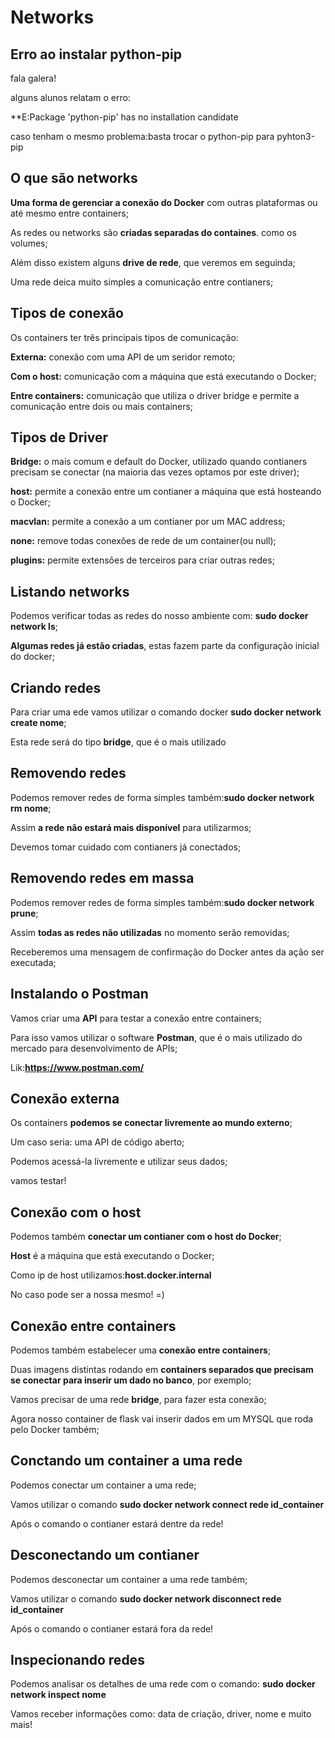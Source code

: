 # Networks

## Erro ao instalar python-pip

fala galera!

alguns alunos relatam o erro:

**E:Package 'python-pip' has no installation candidate

caso tenham o mesmo problema:basta trocar o python-pip para pyhton3-pip

## O que são networks

**Uma forma de gerenciar a conexão do Docker** com outras plataformas ou até mesmo entre containers;

As redes ou networks são **criadas separadas do containes**. como os volumes;

Além disso existem alguns **drive de rede**, que veremos em seguinda;

Uma rede deica muito simples a comunicação entre contianers;

## Tipos de conexão

Os containers ter três principais tipos de comunicação:

**Externa:** conexão com uma API de um seridor remoto;

**Com o host:** comunicação com a máquina que está executando o Docker;

**Entre containers:** comunicação que utiliza o driver bridge e permite a comunicação entre dois ou mais containers;

## Tipos de Driver

**Bridge:** o mais comum e default do Docker, utilizado quando contianers precisam se conectar (na maioria das vezes optamos por este driver);

**host:** permite a conexão entre um contianer a máquina que está hosteando o Docker;

**macvlan:** permite a conexão a um contianer por um MAC address;

**none:** remove todas conexões de rede de um container(ou null);

**plugins:** permite extensões de terceiros para criar outras redes;

## Listando networks

Podemos verificar todas as redes do nosso ambiente com: **sudo docker network ls**;

**Algumas redes já estão criadas**, estas fazem parte da configuração inicial do docker;

## Criando redes

Para criar uma ede vamos utilizar o comando docker **sudo docker network create nome**;

Esta rede será do tipo **bridge**, que é o mais utilizado

## Removendo redes

Podemos remover redes de forma simples também:**sudo docker network rm nome**;

Assim **a rede não estará mais disponível** para utilizarmos;

Devemos tomar cuidado com contianers já conectados;

## Removendo redes em massa

Podemos remover redes de forma simples também:**sudo docker network prune**;

Assim **todas as redes não utilizadas** no momento serão removidas;

Receberemos uma mensagem de confirmação do Docker antes da ação ser executada;

## Instalando o Postman

Vamos criar uma **API** para testar a conexão entre containers;

Para isso vamos utilizar o software **Postman**, que é o mais utilizado do mercado para desenvolvimento de APIs;

Lik:**<https://www.postman.com/>**

## Conexão externa

Os containers **podemos se conectar livremente ao mundo externo**;

Um caso seria: uma API de código aberto;

Podemos acessá-la livremente e utilizar seus dados;

vamos testar!

## Conexão com o host

Podemos também **conectar um contianer com o host do Docker**;

**Host** é a máquina que está executando o Docker;

Como ip de host utilizamos:**host.docker.internal**

No caso pode ser a nossa mesmo! =)

## Conexão entre containers

Podemos também estabelecer uma **conexão entre containers**;

Duas imagens distintas rodando em **containers separados que precisam se conectar para inserir um dado no banco**, por exemplo;

Vamos precisar de uma rede **bridge**, para fazer esta conexão;

Agora nosso container de flask vai inserir dados em um MYSQL que roda pelo Docker também;

## Conctando um container a uma rede

Podemos conectar um container a uma rede;

Vamos utilizar o comando **sudo docker network connect rede id_container**

Após o comando o contianer estará dentre da rede!

## Desconectando um contianer

Podemos desconectar um container a uma rede também;

Vamos utilizar o comando **sudo docker network disconnect rede id_container**

Após o comando o contianer estará fora da rede!

## Inspecionando redes

Podemos analisar os detalhes de uma rede com o comando: **sudo docker network inspect nome**

Vamos receber informações como: data de criação, driver, nome e muito mais!
